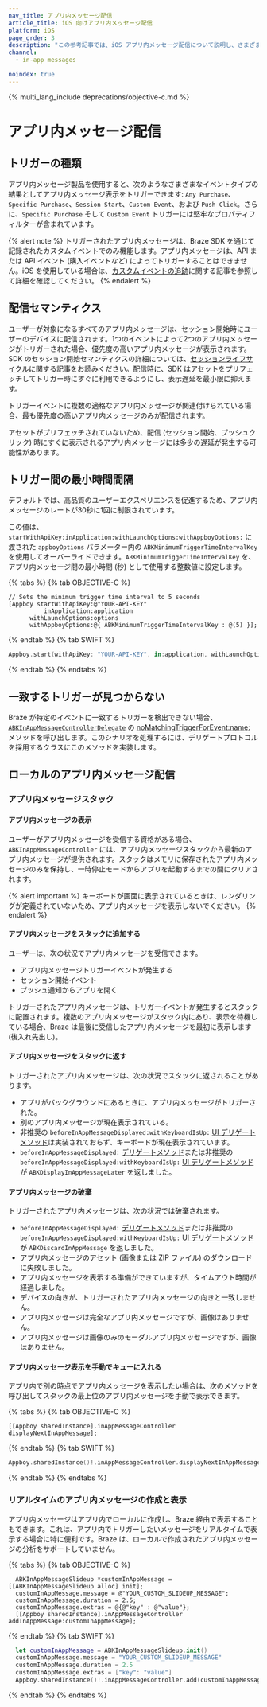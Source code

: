 ```yaml
---
nav_title: アプリ内メッセージ配信
article_title: iOS 向けアプリ内メッセージ配信
platform: iOS
page_order: 3
description: "この参考記事では、iOS アプリ内メッセージ配信について説明し、さまざまなトリガータイプ、配信セマンティクス、イベントトリガーステップについて説明します。"
channel:
  - in-app messages

noindex: true
---
```


{% multi_lang_include deprecations/objective-c.md %}

# アプリ内メッセージ配信

## トリガーの種類

アプリ内メッセージ製品を使用すると、次のようなさまざまなイベントタイプの結果としてアプリ内メッセージ表示をトリガーできます: `Any Purchase`、`Specific Purchase`、`Session Start`、`Custom Event`、および `Push Click`。さらに、`Specific Purchase` そして `Custom Event` トリガーには堅牢なプロパティフィルターが含まれています。

{% alert note %}
トリガーされたアプリ内メッセージは、Braze SDK を通じて記録されたカスタムイベントでのみ機能します。アプリ内メッセージは、API または API イベント (購入イベントなど) によってトリガーすることはできません。iOS を使用している場合は、[カスタムイベントの追跡]({{site.baseurl}}/developer_guide/platform_integration_guides/swift/analytics/tracking_custom_events/)に関する記事を参照して詳細を確認してください。
{% endalert %}

## 配信セマンティクス

ユーザーが対象になるすべてのアプリ内メッセージは、セッション開始時にユーザーのデバイスに配信されます。1つのイベントによって2つのアプリ内メッセージがトリガーされた場合、優先度の高いアプリ内メッセージが表示されます。SDK のセッション開始セマンティクスの詳細については、[セッションライフサイクル][45]に関する記事をお読みください。配信時に、SDK はアセットをプリフェッチしてトリガー時にすぐに利用できるようにし、表示遅延を最小限に抑えます。

トリガーイベントに複数の適格なアプリ内メッセージが関連付けられている場合、最も優先度の高いアプリ内メッセージのみが配信されます。

アセットがプリフェッチされていないため、配信 (セッション開始、プッシュクリック) 時にすぐに表示されるアプリ内メッセージには多少の遅延が発生する可能性があります。

## トリガー間の最小時間間隔

デフォルトでは、高品質のユーザーエクスペリエンスを促進するため、アプリ内メッセージのレートが30秒に1回に制限されています。

この値は、`startWithApiKey:inApplication:withLaunchOptions:withAppboyOptions:` に渡された `appboyOptions` パラメーター内の `ABKMinimumTriggerTimeIntervalKey` を使用してオーバーライドできます。`ABKMinimumTriggerTimeIntervalKey` を、アプリ内メッセージ間の最小時間 (秒) として使用する整数値に設定します。

{% tabs %}
{% tab OBJECTIVE-C %}

```objc
// Sets the minimum trigger time interval to 5 seconds
[Appboy startWithApiKey:@"YOUR-API-KEY"
          inApplication:application
      withLaunchOptions:options
      withAppboyOptions:@{ ABKMinimumTriggerTimeIntervalKey : @(5) }];
```

{% endtab %}
{% tab SWIFT %}

```swift
Appboy.start(withApiKey: "YOUR-API-KEY", in:application, withLaunchOptions:launchOptions, withAppboyOptions:[ABKMinimumTriggerTimeIntervalKey : 5])
```

{% endtab %}
{% endtabs %}

## 一致するトリガーが見つからない

Braze が特定のイベントに一致するトリガーを検出できない場合、[`ABKInAppMessageControllerDelegate`](https://appboy.github.io/appboy-ios-sdk/docs/protocol_a_b_k_in_app_message_controller_delegate-p.html) の [noMatchingTriggerForEvent:name:](https://appboy.github.io/appboy-ios-sdk/docs/protocol_a_b_k_in_app_message_controller_delegate-p.html#ab4d57b13c51545d487227945a37d4ab8) メソッドを呼び出します。このシナリオを処理するには、デリゲートプロトコルを採用するクラスにこのメソッドを実装します。 

## ローカルのアプリ内メッセージ配信

### アプリ内メッセージスタック

#### アプリ内メッセージの表示

ユーザーがアプリ内メッセージを受信する資格がある場合、`ABKInAppMessageController` には、アプリ内メッセージスタックから最新のアプリ内メッセージが提供されます。スタックはメモリに保存されたアプリ内メッセージのみを保持し、一時停止モードからアプリを起動するまでの間にクリアされます。

{% alert important %}
キーボードが画面に表示されているときは、レンダリングが定義されていないため、アプリ内メッセージを表示しないでください。
{% endalert %}

#### アプリ内メッセージをスタックに追加する

ユーザーは、次の状況でアプリ内メッセージを受信できます。

- アプリ内メッセージトリガーイベントが発生する
- セッション開始イベント
- プッシュ通知からアプリを開く

トリガーされたアプリ内メッセージは、トリガーイベントが発生するとスタックに配置されます。複数のアプリ内メッセージがスタック内にあり、表示を待機している場合、Braze は最後に受信したアプリ内メッセージを最初に表示します (後入れ先出し)。

#### アプリ内メッセージをスタックに返す

トリガーされたアプリ内メッセージは、次の状況でスタックに返されることがあります。

- アプリがバックグラウンドにあるときに、アプリ内メッセージがトリガーされた。
- 別のアプリ内メッセージが現在表示されている。
- 非推奨の `beforeInAppMessageDisplayed:withKeyboardIsUp:` [UI デリゲートメソッド][38]は実装されておらず、キーボードが現在表示されています。
- `beforeInAppMessageDisplayed:` [デリゲートメソッド][30]または非推奨の `beforeInAppMessageDisplayed:withKeyboardIsUp:` [UI デリゲートメソッド][38]が `ABKDisplayInAppMessageLater` を返しました。

#### アプリ内メッセージの破棄

トリガーされたアプリ内メッセージは、次の状況では破棄されます。

- `beforeInAppMessageDisplayed:` [デリゲートメソッド][30]または非推奨の `beforeInAppMessageDisplayed:withKeyboardIsUp:` [UI デリゲートメソッド][38]が `ABKDiscardInAppMessage` を返しました。
- アプリ内メッセージのアセット (画像または ZIP ファイル) のダウンロードに失敗しました。
- アプリ内メッセージを表示する準備ができていますが、タイムアウト時間が経過しました。
- デバイスの向きが、トリガーされたアプリ内メッセージの向きと一致しません。
- アプリ内メッセージは完全なアプリ内メッセージですが、画像はありません。
- アプリ内メッセージは画像のみのモーダルアプリ内メッセージですが、画像はありません。

#### アプリ内メッセージ表示を手動でキューに入れる

アプリ内で別の時点でアプリ内メッセージを表示したい場合は、次のメソッドを呼び出してスタックの最上位のアプリ内メッセージを手動で表示できます。

{% tabs %}
{% tab OBJECTIVE-C %}

```objc
[[Appboy sharedInstance].inAppMessageController displayNextInAppMessage];
```

{% endtab %}
{% tab SWIFT %}

```swift
Appboy.sharedInstance()!.inAppMessageController.displayNextInAppMessage()
```

{% endtab %}
{% endtabs %}

### リアルタイムのアプリ内メッセージの作成と表示

アプリ内メッセージはアプリ内でローカルに作成し、Braze 経由で表示することもできます。これは、アプリ内でトリガーしたいメッセージをリアルタイムで表示する場合に特に便利です。Braze は、ローカルで作成されたアプリ内メッセージの分析をサポートしていません。

{% tabs %}
{% tab OBJECTIVE-C %}

```objc
  ABKInAppMessageSlideup *customInAppMessage = [[ABKInAppMessageSlideup alloc] init];
  customInAppMessage.message = @"YOUR_CUSTOM_SLIDEUP_MESSAGE";
  customInAppMessage.duration = 2.5;
  customInAppMessage.extras = @{@"key" : @"value"};
  [[Appboy sharedInstance].inAppMessageController addInAppMessage:customInAppMessage];
```

{% endtab %}
{% tab SWIFT %}

```swift
  let customInAppMessage = ABKInAppMessageSlideup.init()
  customInAppMessage.message = "YOUR_CUSTOM_SLIDEUP_MESSAGE"
  customInAppMessage.duration = 2.5
  customInAppMessage.extras = ["key": "value"]
  Appboy.sharedInstance()!.inAppMessageController.add(customInAppMessage)
```

{% endtab %}
{% endtabs %}

[30]: {{site.baseurl}}/developer_guide/platform_integration_guides/ios/in-app_messaging/customization/setting_delegates/#core-in-app-message-delegate
[38]: {{site.baseurl}}/developer_guide/platform_integration_guides/ios/in-app_messaging/customization/setting_delegates/#in-app-message-delegate
[45]: {{site.baseurl}}/developer_guide/platform_integration_guides/ios/analytics/tracking_sessions/#session-lifecycle
